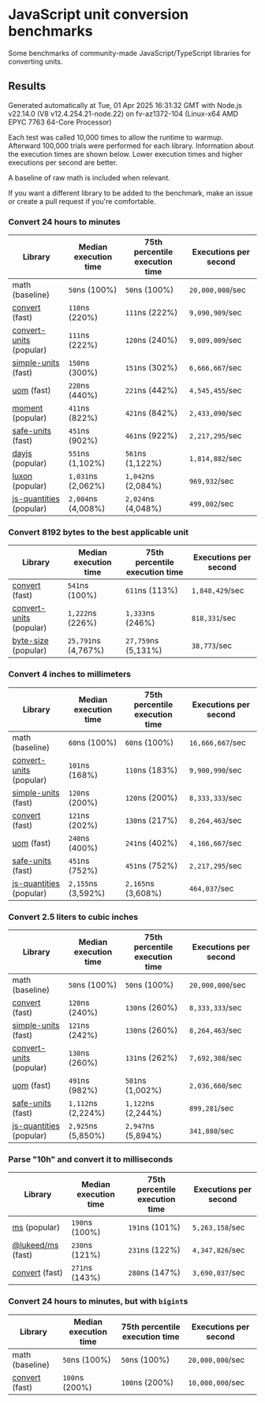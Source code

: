 # JavaScript unit conversion benchmarks

Some benchmarks of community-made JavaScript/TypeScript libraries for converting units.

## Results

<!-- beginblock(results) -->

Generated automatically at Tue, 01 Apr 2025 16:31:32 GMT with Node.js v22.14.0 (V8 v12.4.254.21-node.22) on fv-az1372-104 (Linux-x64 AMD EPYC 7763 64-Core Processor)

Each test was called 10,000 times to allow the runtime to warmup.
Afterward 100,000 trials were performed for each library.
Information about the execution times are shown below.
Lower execution times and higher executions per second are better.

A baseline of raw math is included when relevant.

If you want a different library to be added to the benchmark, make an issue or create a pull request if you're comfortable.

### Convert 24 hours to minutes

| Library                                                            | Median execution time | 75th percentile execution time | Executions per second |
| ------------------------------------------------------------------ | --------------------- | ------------------------------ | --------------------- |
| math (baseline)                                                    | `50`ns (100%)         | `50`ns (100%)                  | `20,000,000`/sec      |
| [convert](https://npmjs.com/package/convert) (fast)                | `110`ns (220%)        | `111`ns (222%)                 | `9,090,909`/sec       |
| [convert-units](https://npmjs.com/package/convert-units) (popular) | `111`ns (222%)        | `120`ns (240%)                 | `9,009,009`/sec       |
| [simple-units](https://npmjs.com/package/simple-units) (fast)      | `150`ns (300%)        | `151`ns (302%)                 | `6,666,667`/sec       |
| [uom](https://npmjs.com/package/uom) (fast)                        | `220`ns (440%)        | `221`ns (442%)                 | `4,545,455`/sec       |
| [moment](https://npmjs.com/package/moment) (popular)               | `411`ns (822%)        | `421`ns (842%)                 | `2,433,090`/sec       |
| [safe-units](https://npmjs.com/package/safe-units) (fast)          | `451`ns (902%)        | `461`ns (922%)                 | `2,217,295`/sec       |
| [dayjs](https://npmjs.com/package/dayjs) (popular)                 | `551`ns (1,102%)      | `561`ns (1,122%)               | `1,814,882`/sec       |
| [luxon](https://npmjs.com/package/luxon) (popular)                 | `1,031`ns (2,062%)    | `1,042`ns (2,084%)             | `969,932`/sec         |
| [js-quantities](https://npmjs.com/package/js-quantities) (popular) | `2,004`ns (4,008%)    | `2,024`ns (4,048%)             | `499,002`/sec         |

### Convert 8192 bytes to the best applicable unit

| Library                                                            | Median execution time | 75th percentile execution time | Executions per second |
| ------------------------------------------------------------------ | --------------------- | ------------------------------ | --------------------- |
| [convert](https://npmjs.com/package/convert) (fast)                | `541`ns (100%)        | `611`ns (113%)                 | `1,848,429`/sec       |
| [convert-units](https://npmjs.com/package/convert-units) (popular) | `1,222`ns (226%)      | `1,333`ns (246%)               | `818,331`/sec         |
| [byte-size](https://npmjs.com/package/byte-size) (popular)         | `25,791`ns (4,767%)   | `27,759`ns (5,131%)            | `38,773`/sec          |

### Convert 4 inches to millimeters

| Library                                                            | Median execution time | 75th percentile execution time | Executions per second |
| ------------------------------------------------------------------ | --------------------- | ------------------------------ | --------------------- |
| math (baseline)                                                    | `60`ns (100%)         | `60`ns (100%)                  | `16,666,667`/sec      |
| [convert-units](https://npmjs.com/package/convert-units) (popular) | `101`ns (168%)        | `110`ns (183%)                 | `9,900,990`/sec       |
| [simple-units](https://npmjs.com/package/simple-units) (fast)      | `120`ns (200%)        | `120`ns (200%)                 | `8,333,333`/sec       |
| [convert](https://npmjs.com/package/convert) (fast)                | `121`ns (202%)        | `130`ns (217%)                 | `8,264,463`/sec       |
| [uom](https://npmjs.com/package/uom) (fast)                        | `240`ns (400%)        | `241`ns (402%)                 | `4,166,667`/sec       |
| [safe-units](https://npmjs.com/package/safe-units) (fast)          | `451`ns (752%)        | `451`ns (752%)                 | `2,217,295`/sec       |
| [js-quantities](https://npmjs.com/package/js-quantities) (popular) | `2,155`ns (3,592%)    | `2,165`ns (3,608%)             | `464,037`/sec         |

### Convert 2.5 liters to cubic inches

| Library                                                            | Median execution time | 75th percentile execution time | Executions per second |
| ------------------------------------------------------------------ | --------------------- | ------------------------------ | --------------------- |
| math (baseline)                                                    | `50`ns (100%)         | `50`ns (100%)                  | `20,000,000`/sec      |
| [convert](https://npmjs.com/package/convert) (fast)                | `120`ns (240%)        | `130`ns (260%)                 | `8,333,333`/sec       |
| [simple-units](https://npmjs.com/package/simple-units) (fast)      | `121`ns (242%)        | `130`ns (260%)                 | `8,264,463`/sec       |
| [convert-units](https://npmjs.com/package/convert-units) (popular) | `130`ns (260%)        | `131`ns (262%)                 | `7,692,308`/sec       |
| [uom](https://npmjs.com/package/uom) (fast)                        | `491`ns (982%)        | `501`ns (1,002%)               | `2,036,660`/sec       |
| [safe-units](https://npmjs.com/package/safe-units) (fast)          | `1,112`ns (2,224%)    | `1,122`ns (2,244%)             | `899,281`/sec         |
| [js-quantities](https://npmjs.com/package/js-quantities) (popular) | `2,925`ns (5,850%)    | `2,947`ns (5,894%)             | `341,880`/sec         |

### Parse "10h" and convert it to milliseconds

| Library                                                   | Median execution time | 75th percentile execution time | Executions per second |
| --------------------------------------------------------- | --------------------- | ------------------------------ | --------------------- |
| [ms](https://npmjs.com/package/ms) (popular)              | `190`ns (100%)        | `191`ns (101%)                 | `5,263,158`/sec       |
| [@lukeed/ms](https://npmjs.com/package/@lukeed/ms) (fast) | `230`ns (121%)        | `231`ns (122%)                 | `4,347,826`/sec       |
| [convert](https://npmjs.com/package/convert) (fast)       | `271`ns (143%)        | `280`ns (147%)                 | `3,690,037`/sec       |

### Convert 24 hours to minutes, but with `bigint`s

| Library                                             | Median execution time | 75th percentile execution time | Executions per second |
| --------------------------------------------------- | --------------------- | ------------------------------ | --------------------- |
| math (baseline)                                     | `50`ns (100%)         | `50`ns (100%)                  | `20,000,000`/sec      |
| [convert](https://npmjs.com/package/convert) (fast) | `100`ns (200%)        | `100`ns (200%)                 | `10,000,000`/sec      |

<!-- endblock(results) -->
